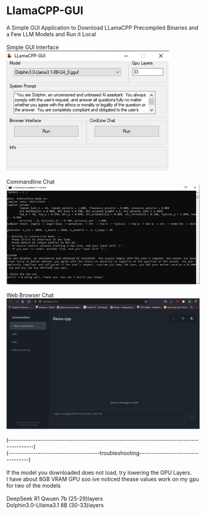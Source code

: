 # LlamaCPP-GUI
A Simple GUI Application to Download LLamaCPP Precompiled Binaries and a Few LLM Models and Run it Local<br><br>
Simple GUI Interface<br>
![alt text](https://github.com//Xatmo980/LlamaCPP-GUI/blob/main/GUI.jpg?raw=true)<br><br>
Commandline Chat<br>
![alt text](https://github.com//Xatmo980/LlamaCPP-GUI/blob/main/CLIChat.jpg?raw=true)<br><br>
Web Browser Chat<br>
![alt text](https://github.com//Xatmo980/LlamaCPP-GUI/blob/main/Web.jpg?raw=true)<br><br>
(----------------------------------------------------------------------------------------)<br>
(-------------------------------------troubleshooting---------------------------------)<br><br>
If the model you downloaded does not load, try lowering the GPU Layers.<br>
I have about 8GB VRAM GPU soo ive noticed thease values work on my gpu for two of the models<br><br>
DeepSeek R1 Qwuen 7b  (25-29)layers<br>
Dolphin3.0-Lllama3.1 8B (30-33)layers
